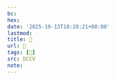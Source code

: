 ```yaml
---
bc:
hex:
date: '2025-10-13T10:28:21+08:00'
lastmod:
title: 􅦏
url: 􅦏
tags: [𩏐]
src: DCCV
note:
---
```

